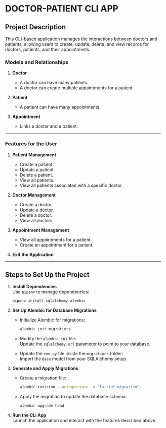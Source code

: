 # **DOCTOR-PATIENT CLI APP**

## **Project Description**  
This CLI-based application manages the interactions between doctors and patients, allowing users to create, update, delete, and view records for doctors, patients, and their appointments.  

### **Models and Relationships**  
1. **Doctor**  
   - A doctor can have many patients.  
   - A doctor can create multiple appointments for a patient.

2. **Patient**  
   - A patient can have many appointments.

3. **Appointment**  
   - Links a doctor and a patient.  

---

### **Features for the User**  
1. **Patient Management**  
   - Create a patient.  
   - Update a patient.  
   - Delete a patient.  
   - View all patients.  
   - View all patients associated with a specific doctor.

2. **Doctor Management**  
   - Create a doctor.  
   - Update a doctor.  
   - Delete a doctor.  
   - View all doctors.

3. **Appointment Management**  
   - View all appointments for a patient.  
   - Create an appointment for a patient.

4. **Exit the Application**  

---

## **Steps to Set Up the Project**  

1. **Install Dependencies**  
   Use `pipenv` to manage dependencies:  
   ```bash
   pipenv install sqlalchemy alembic
   ```

2. **Set Up Alembic for Database Migrations**  
   - Initialize Alembic for migrations:  
     ```bash
     alembic init migrations
     ```  

   - Modify the `alembic.ini` file:  
     Update the `sqlalchemy.url` parameter to point to your database.  

   - Update the `env.py` file inside the `migrations` folder:  
     Import the `Base` model from your SQLAlchemy setup.  

3. **Generate and Apply Migrations**  
   - Create a migration file:  
     ```bash
     alembic revision --autogenerate -m "Initial migration"
     ```  
   - Apply the migration to update the database schema:  
     ```bash
     alembic upgrade head
     ```  

4. **Run the CLI App**  
   Launch the application and interact with the features described above.  


